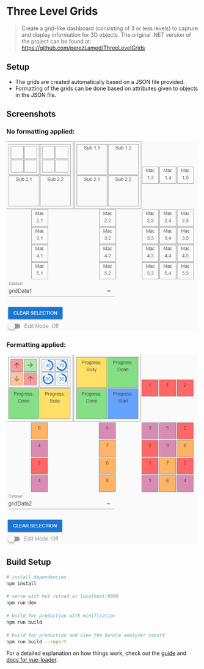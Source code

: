 # Three Level Grids

> Create a grid-like dashboard (consisting of 3 or less levels) to capture and display information for 3D objects. The original .NET version of the project can be found at: https://github.com/perezLamed/ThreeLevelGrids

## Setup

- The grids are created automatically based on a JSON file provided.
- Formatting of the grids can be done based on attributes given to objects in the JSON file.

## Screenshots

### No formatting applied: </br>
![Alt text](/assets/screenshots/GridData_1.png?raw=true "Non-formatted Grid")

### Formatting applied: </br>
![Alt text](/assets/screenshots/GridData_2.png?raw=true "Formatted Grid")

## Build Setup

``` bash
# install dependencies
npm install

# serve with hot reload at localhost:8080
npm run dev

# build for production with minification
npm run build

# build for production and view the bundle analyzer report
npm run build --report
```

For a detailed explanation on how things work, check out the [guide](http://vuejs-templates.github.io/webpack/) and [docs for vue-loader](http://vuejs.github.io/vue-loader).
